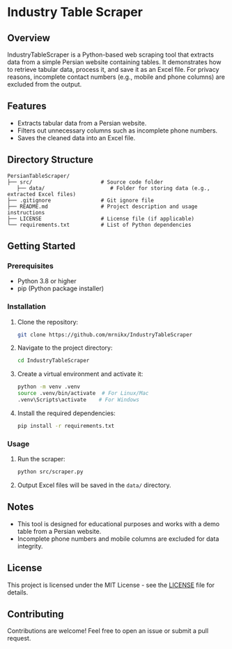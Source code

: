 # Industry Table Scraper

## Overview

   IndustryTableScraper is a Python-based web scraping tool that extracts data from a simple Persian website containing tables. It demonstrates how to retrieve tabular data, process it, and save it as an Excel file. For privacy reasons, incomplete contact numbers (e.g., mobile and phone columns) are excluded from the output.

   ## Features

   - Extracts tabular data from a Persian website.
   - Filters out unnecessary columns such as incomplete phone numbers.
   - Saves the cleaned data into an Excel file.

   ## Directory Structure

   ```
   PersianTableScraper/
   ├── src/                      # Source code folder
      ├── data/                     # Folder for storing data (e.g., extracted Excel files)
   ├── .gitignore                # Git ignore file
   ├── README.md                 # Project description and usage instructions
   ├── LICENSE                   # License file (if applicable)
   └── requirements.txt          # List of Python dependencies
   ```

   ## Getting Started

   ### Prerequisites
   - Python 3.8 or higher
   - pip (Python package installer)

   ### Installation

   1. Clone the repository:
      ```bash
      git clone https://github.com/mrnikx/IndustryTableScraper
      ```

   2. Navigate to the project directory:
      ```bash
      cd IndustryTableScraper
      ```

   3. Create a virtual environment and activate it:
      ```bash
      python -m venv .venv
      source .venv/bin/activate  # For Linux/Mac
      .venv\Scripts\activate    # For Windows
      ```

   4. Install the required dependencies:
      ```bash
      pip install -r requirements.txt
      ```

   ### Usage

   1. Run the scraper:
      ```bash
      python src/scraper.py
      ```

   2. Output Excel files will be saved in the `data/` directory.

   ## Notes
   - This tool is designed for educational purposes and works with a demo table from a Persian website.
   - Incomplete phone numbers and mobile columns are excluded for data integrity.

   ## License
   This project is licensed under the MIT License - see the [LICENSE](LICENSE) file for details.

   ## Contributing
   Contributions are welcome! Feel free to open an issue or submit a pull request.
